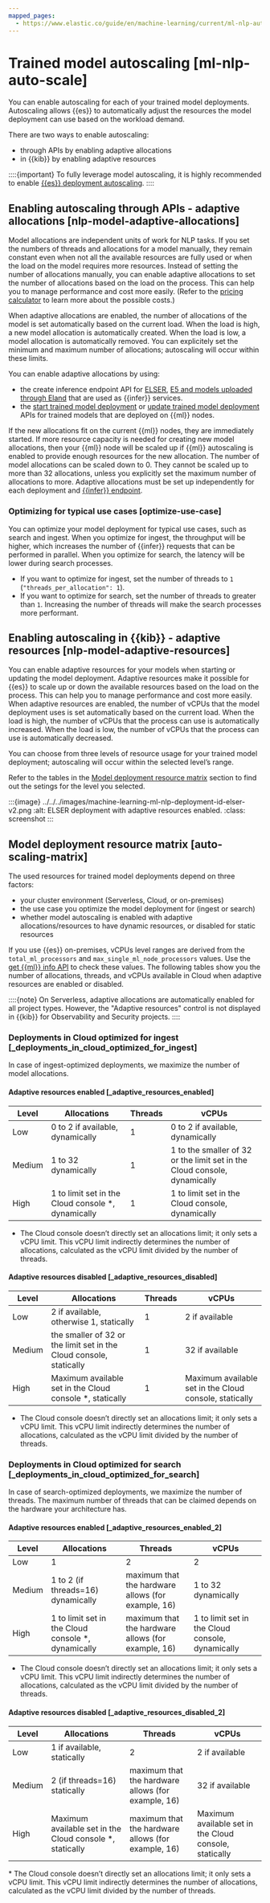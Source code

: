 ```yaml
---
mapped_pages:
  - https://www.elastic.co/guide/en/machine-learning/current/ml-nlp-auto-scale.html
---
```


# Trained model autoscaling [ml-nlp-auto-scale]

You can enable autoscaling for each of your trained model deployments. Autoscaling allows {{es}} to automatically adjust the resources the model deployment can use based on the workload demand.

There are two ways to enable autoscaling:

* through APIs by enabling adaptive allocations
* in {{kib}} by enabling adaptive resources

::::{important}
To fully leverage model autoscaling, it is highly recommended to enable [{{es}} deployment autoscaling](../../../deploy-manage/autoscaling.md).
::::

## Enabling autoscaling through APIs - adaptive allocations [nlp-model-adaptive-allocations]

Model allocations are independent units of work for NLP tasks. If you set the numbers of threads and allocations for a model manually, they remain constant even when not all the available resources are fully used or when the load on the model requires more resources. Instead of setting the number of allocations manually, you can enable adaptive allocations to set the number of allocations based on the load on the process. This can help you to manage performance and cost more easily. (Refer to the [pricing calculator](https://cloud.elastic.co/pricing) to learn more about the possible costs.)

When adaptive allocations are enabled, the number of allocations of the model is set automatically based on the current load. When the load is high, a new model allocation is automatically created. When the load is low, a model allocation is automatically removed. You can explicitely set the minimum and maximum number of allocations; autoscaling will occur within these limits.

You can enable adaptive allocations by using:

* the create inference endpoint API for [ELSER](../../../solutions/search/inference-api/elser-inference-integration.md), [E5 and models uploaded through Eland](../../../solutions/search/inference-api/elasticsearch-inference-integration.md) that are used as {{infer}} services.
* the [start trained model deployment](https://www.elastic.co/guide/en/elasticsearch/reference/current/start-trained-model-deployment.html) or [update trained model deployment](https://www.elastic.co/guide/en/elasticsearch/reference/current/update-trained-model-deployment.html) APIs for trained models that are deployed on {{ml}} nodes.

If the new allocations fit on the current {{ml}} nodes, they are immediately started. If more resource capacity is needed for creating new model allocations, then your {{ml}} node will be scaled up if {{ml}} autoscaling is enabled to provide enough resources for the new allocation. The number of model allocations can be scaled down to 0. They cannot be scaled up to more than 32 allocations, unless you explicitly set the maximum number of allocations to more. Adaptive allocations must be set up independently for each deployment and [{{infer}} endpoint](https://www.elastic.co/guide/en/elasticsearch/reference/current/put-inference-api.html).

### Optimizing for typical use cases [optimize-use-case]

You can optimize your model deployment for typical use cases, such as search and ingest. When you optimize for ingest, the throughput will be higher, which increases the number of {{infer}} requests that can be performed in parallel. When you optimize for search, the latency will be lower during search processes.

* If you want to optimize for ingest, set the number of threads to `1` (`"threads_per_allocation": 1`).
* If you want to optimize for search, set the number of threads to greater than `1`. Increasing the number of threads will make the search processes more performant.

## Enabling autoscaling in {{kib}} - adaptive resources [nlp-model-adaptive-resources]

You can enable adaptive resources for your models when starting or updating the model deployment. Adaptive resources make it possible for {{es}} to scale up or down the available resources based on the load on the process. This can help you to manage performance and cost more easily. When adaptive resources are enabled, the number of vCPUs that the model deployment uses is set automatically based on the current load. When the load is high, the number of vCPUs that the process can use is automatically increased. When the load is low, the number of vCPUs that the process can use is automatically decreased.

You can choose from three levels of resource usage for your trained model deployment; autoscaling will occur within the selected level’s range.

Refer to the tables in the [Model deployment resource matrix](#auto-scaling-matrix) section to find out the setings for the level you selected.

:::{image} ../../../images/machine-learning-ml-nlp-deployment-id-elser-v2.png
:alt: ELSER deployment with adaptive resources enabled.
:class: screenshot
:::

## Model deployment resource matrix [auto-scaling-matrix]

The used resources for trained model deployments depend on three factors:

* your cluster environment (Serverless, Cloud, or on-premises)
* the use case you optimize the model deployment for (ingest or search)
* whether model autoscaling is enabled with adaptive allocations/resources to have dynamic resources, or disabled for static resources

If you use {{es}} on-premises, vCPUs level ranges are derived from the `total_ml_processors` and `max_single_ml_node_processors` values. Use the [get {{ml}} info API](https://www.elastic.co/guide/en/elasticsearch/reference/current/get-ml-info.html) to check these values. The following tables show you the number of allocations, threads, and vCPUs available in Cloud when adaptive resources are enabled or disabled.

::::{note}
On Serverless, adaptive allocations are automatically enabled for all project types. However, the "Adaptive resources" control is not displayed in {{kib}} for Observability and Security projects.
::::

### Deployments in Cloud optimized for ingest [_deployments_in_cloud_optimized_for_ingest]

In case of ingest-optimized deployments, we maximize the number of model allocations.

#### Adaptive resources enabled [_adaptive_resources_enabled]

| Level | Allocations | Threads | vCPUs |
| --- | --- | --- | --- |
| Low | 0 to 2 if available, dynamically | 1 | 0 to 2 if available, dynamically |
| Medium | 1 to 32 dynamically | 1 | 1 to the smaller of 32 or the limit set in the Cloud console, dynamically |
| High | 1 to limit set in the Cloud console *, dynamically | 1 | 1 to limit set in the Cloud console, dynamically |

* The Cloud console doesn’t directly set an allocations limit; it only sets a vCPU limit. This vCPU limit indirectly determines the number of allocations, calculated as the vCPU limit divided by the number of threads.

#### Adaptive resources disabled [_adaptive_resources_disabled]

| Level | Allocations | Threads | vCPUs |
| --- | --- | --- | --- |
| Low | 2 if available, otherwise 1, statically | 1 | 2 if available |
| Medium | the smaller of 32 or the limit set in the Cloud console, statically | 1 | 32 if available |
| High | Maximum available set in the  Cloud console *, statically | 1 | Maximum available set in the Cloud console, statically |

* The Cloud console doesn’t directly set an allocations limit; it only sets a vCPU limit. This vCPU limit indirectly determines the number of allocations, calculated as the vCPU limit divided by the number of threads.

### Deployments in Cloud optimized for search [_deployments_in_cloud_optimized_for_search]

In case of search-optimized deployments, we maximize the number of threads. The maximum number of threads that can be claimed depends on the hardware your architecture has.

#### Adaptive resources enabled [_adaptive_resources_enabled_2]

| Level | Allocations | Threads | vCPUs |
| --- | --- | --- | --- |
| Low | 1 | 2 | 2 |
| Medium | 1 to 2 (if threads=16) dynamically | maximum that the hardware allows (for example, 16) | 1 to 32 dynamically |
| High | 1 to limit set in the Cloud console *, dynamically | maximum that the hardware allows (for example, 16) | 1 to limit set in the Cloud console, dynamically |

* The Cloud console doesn’t directly set an allocations limit; it only sets a vCPU limit. This vCPU limit indirectly determines the number of allocations, calculated as the vCPU limit divided by the number of threads.

#### Adaptive resources disabled [_adaptive_resources_disabled_2]

| Level | Allocations | Threads | vCPUs |
| --- | --- | --- | --- |
| Low | 1 if available, statically | 2 | 2 if available |
| Medium | 2 (if threads=16) statically | maximum that the hardware allows (for example, 16) | 32 if available |
| High | Maximum available set in the Cloud console *, statically | maximum that the hardware allows (for example, 16) | Maximum available set in the Cloud console, statically |

\* The Cloud console doesn’t directly set an allocations limit; it only sets a vCPU limit. This vCPU limit indirectly determines the number of allocations, calculated as the vCPU limit divided by the number of threads.
